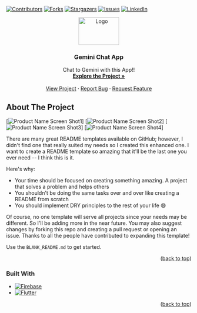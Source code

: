 <a id="readme-top"></a>

[![Contributors][contributors-shield]][contributors-url]
[![Forks][forks-shield]][forks-url]
[![Stargazers][stars-shield]][stars-url]
[![Issues][issues-shield]][issues-url]
[![LinkedIn][linkedin-shield]][linkedin-url]

<div align="center">
  <a href="https://github.com/PhamLeBaDuong/Gemini_Chat_App">
    <img src="images/geminilogo" alt="Logo" width="110" height="75">
  </a>

  <h3 align="center">Gemini Chat App</h3>

  <p align="center">
    Chat to Gemini with this App!!
    <br />
    <a href="https://github.com/PhamLeBaDuong/Gemini_Chat_App"><strong>Explore the Project »</strong></a>
    <br />
    <br />
    <a href="https://github.com/PhamLeBaDuong/Gemini_Chat_App">View Project</a>
    ·
    <a href="https://github.com/PhamLeBaDuong/Gemini_Chat_App/issues/new?labels=bug&template=bug-report---.md">Report Bug</a>
    ·
    <a href="https://github.com/PhamLeBaDuong/Gemini_Chat_App/issues/new?labels=enhancement&template=feature-request---.md">Request Feature</a>
  </p>
</div>

## About The Project

[![Product Name Screen Shot1][product-screenshot1]]
[![Product Name Screen Shot2][product-screenshot2]]
[![Product Name Screen Shot3][product-screenshot3]]
[![Product Name Screen Shot4][product-screenshot4]]

There are many great README templates available on GitHub; however, I didn't find one that really suited my needs so I created this enhanced one. I want to create a README template so amazing that it'll be the last one you ever need -- I think this is it.

Here's why:
* Your time should be focused on creating something amazing. A project that solves a problem and helps others
* You shouldn't be doing the same tasks over and over like creating a README from scratch
* You should implement DRY principles to the rest of your life :smile:

Of course, no one template will serve all projects since your needs may be different. So I'll be adding more in the near future. You may also suggest changes by forking this repo and creating a pull request or opening an issue. Thanks to all the people have contributed to expanding this template!

Use the `BLANK_README.md` to get started.

<p align="right">(<a href="#readme-top">back to top</a>)</p>

### Built With

* [![Firebase][Firebase.com]][Firebase-url]
* [![Flutter][Flutter.dev]][Flutter-url]

<p align="right">(<a href="#readme-top">back to top</a>)</p>

[contributors-shield]: https://img.shields.io/github/contributors/PhamLeBaDuong/Gemini_Chat_App.svg?style=for-the-badge
[contributors-url]: https://github.com/PhamLeBaDuong/Gemini_Chat_App/graphs/contributors
[forks-shield]: https://img.shields.io/github/forks/PhamLeBaDuong/Gemini_Chat_App.svg?style=for-the-badge
[forks-url]: https://github.com/PhamLeBaDuong/Gemini_Chat_App/network/members
[stars-shield]: https://img.shields.io/github/stars/PhamLeBaDuong/Gemini_Chat_App.svg?style=for-the-badge
[stars-url]: https://github.com/PhamLeBaDuong/Gemini_Chat_App/stargazers
[issues-shield]: https://img.shields.io/github/issues/PhamLeBaDuong/Gemini_Chat_App.svg?style=for-the-badge
[issues-url]: https://github.com/PhamLeBaDuong/Gemini_Chat_App/issues

[linkedin-shield]: https://img.shields.io/badge/-LinkedIn-black.svg?style=for-the-badge&logo=linkedin&colorB=555
[linkedin-url]: https://www.linkedin.com/in/ba-duong-pham-le-511164170/

[Firebase.com]: https://img.shields.io/badge/Firebase-DD0031?style=for-the-badge&logo=firebase&logoColor=white
[Firebase-url]: https://firebase.com/

[Flutter.dev]: https://img.shields.io/badge/Flutter-0769AD?style=for-the-badge&logo=flutter&logoColor=white
[Flutter-url]: https://Flutter.dev 
[product-screenshot1]: images/Screenshot1.png
[product-screenshot2]: images/Screenshot2.png
[product-screenshot3]: images/Screenshot3.png
[product-screenshot4]: images/Screenshot4.png

